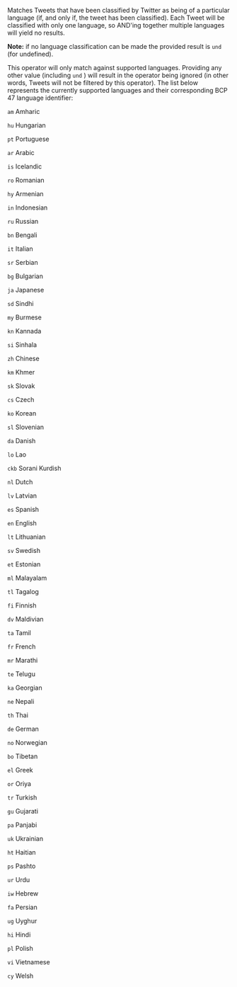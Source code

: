 <div>

Matches Tweets that have been classified by Twitter as being of a
particular language (if, and only if, the tweet has been classified).
Each Tweet will be classified with only one language, so AND'ing
together multiple languages will yield no results.

**Note:** if no language classification can be made the provided result
is ` und ` (for undefined).

This operator will only match against supported languages. Providing any
other value (including ` und ` ) will result in the operator being
ignored (in other words, Tweets will not be filtered by this operator).
The list below represents the currently supported languages and their
corresponding BCP 47 language identifier:

<div>

` am ` Amharic

` hu ` Hungarian

` pt ` Portuguese

` ar ` Arabic

` is ` Icelandic

` ro ` Romanian

` hy ` Armenian

` in ` Indonesian

` ru ` Russian

` bn ` Bengali

` it ` Italian

` sr ` Serbian

` bg ` Bulgarian

` ja ` Japanese

` sd ` Sindhi

` my ` Burmese

` kn ` Kannada

` si ` Sinhala

` zh ` Chinese

` km ` Khmer

` sk ` Slovak

` cs ` Czech

` ko ` Korean

` sl ` Slovenian

` da ` Danish

` lo ` Lao

` ckb ` Sorani Kurdish

` nl ` Dutch

` lv ` Latvian

` es ` Spanish

` en ` English

` lt ` Lithuanian

` sv ` Swedish

` et ` Estonian

` ml ` Malayalam

` tl ` Tagalog

` fi ` Finnish

` dv ` Maldivian

` ta ` Tamil

` fr ` French

` mr ` Marathi

` te ` Telugu

` ka ` Georgian

` ne ` Nepali

` th ` Thai

` de ` German

` no ` Norwegian

` bo ` Tibetan

` el ` Greek

` or ` Oriya

` tr ` Turkish

` gu ` Gujarati

` pa ` Panjabi

` uk ` Ukrainian

` ht ` Haitian

` ps ` Pashto

` ur ` Urdu

` iw ` Hebrew

` fa ` Persian

` ug ` Uyghur

` hi ` Hindi

` pl ` Polish

` vi ` Vietnamese

` cy ` Welsh

</div>

</div>
